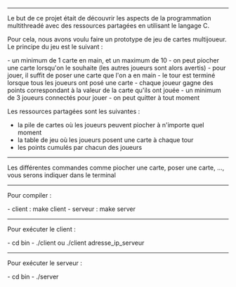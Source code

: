 -------------------------------------------------------------

<p>Le but de ce projet était de découvrir les aspects de la programmation multithreadé avec des ressources partagées en utilisant le langage C.</p>
<p>Pour cela, nous avons voulu faire un prototype de jeu de cartes multijoueur. Le principe du jeu est le suivant :</p>
- un minimum de 1 carte en main, et un maximum de 10
- on peut piocher une carte lorsqu'on le souhaite (les autres joueurs sont alors avertis)
- pour jouer, il suffit de poser une carte que l'on a en main
- le tour est terminé lorsque tous les joueurs ont posé une carte
- chaque joueur gagne des points correspondant à la valeur de la carte qu'ils ont jouée
- un minimum de 3 joueurs connectés pour jouer
- on peut quitter à tout moment

Les ressources partagées sont les suivantes :
- la pile de cartes où les joueurs peuvent piocher à n'importe quel moment
- la table de jeu où les joueurs posent une carte à chaque tour
- les points cumulés par chacun des joueurs

-------------------------------------------------------------

<p>Les différentes commandes comme piocher une carte, poser une carte, ..., vous serons indiquer dans le terminal</p>

-------------------------------------------------------------

<p>Pour compiler :</p>
- client  : make client
- serveur : make server

-------------------------------------------------------------

<p>Pour exécuter le client :</p>
- cd bin
- ./client ou ./client adresse_ip_serveur

-------------------------------------------------------------

<p>Pour exécuter le serveur :</p>
- cd bin
- ./server
